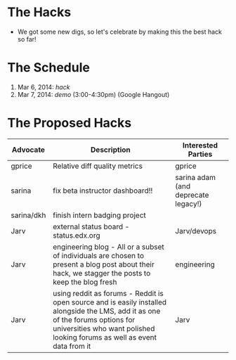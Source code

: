 # The Hacks

* We got some new digs, so let's celebrate by making this the best hack so far!

# The Schedule
1. Mar 6, 2014: *hack*
2. Mar 7, 2014: *demo* (3:00-4:30pm) (Google Hangout)

# The Proposed Hacks

| Advocate | Description | Interested Parties |
|----------|-------------|--------------------|
| gprice | Relative diff quality metrics | gprice |
| sarina | fix beta instructor dashboard!! | sarina adam (and deprecate legacy!) |
| sarina/dkh | finish intern badging project | |
| Jarv | external status board - status.edx.org |   Jarv/devops |
| Jarv | engineering blog - All or a subset of individuals are chosen to present a blog post about their hack, we stagger the posts to keep the blog fresh |  engineering |
| Jarv | using reddit as forums - Reddit is open source and is easily installed alongside the LMS, add it as one of the forums options for universities who want polished looking forums as well as event data from it | Jarv |